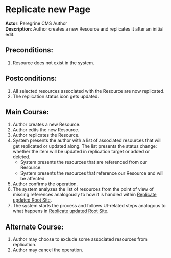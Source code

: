 # Replicate new Page

**Actor**: Peregrine CMS Author  
**Description**: Author creates a new Resource and replicates it after an initial edit.

## Preconditions:

1. Resource does not exist in the system.

## Postconditions:

1. All selected resources associated with the Resource are now replicated.
1. The replication status icon gets updated.

## Main Course:

1. Author creates a new Resource.
1. Author edits the new Resource.
1. Author replicates the Resource.
1. System presents the author with a list of associated resources that
   will get replicated or updated along. The list presents the status change:
   whether the item will be updated in replication target or added or deleted.
    - System presents the resources that are referenced from our Resource.
    - System presents the resources that reference our Resource and will be affected.
1. Author confirms the operation.
1. The system analyzes the list of resources from the point of view
   of missing references analogously to how it is handled within
   [Replicate updated Root Site](root-site-updated.md).
1. The system starts the process and follows UI-related steps analogous to
   what happens in [Replicate updated Root Site](root-site-updated.md).

## Alternate Course:

1. Author may choose to exclude some associated resources from replication.
1. Author may cancel the operation.
